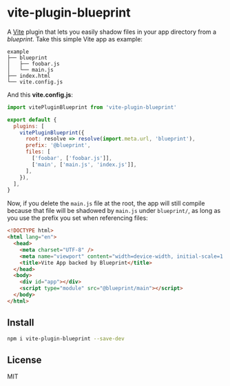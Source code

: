 # vite-plugin-blueprint

A [Vite](https://vitejs.dev/) plugin that lets you easily shadow files in your app directory from a _blueprint_. Take this simple Vite app as example:

```
example
├── blueprint
│   ├── foobar.js
│   └── main.js
├── index.html
└── vite.config.js
```

And this **vite.config.js**:

```js
import vitePluginBlueprint from 'vite-plugin-blueprint'

export default {
  plugins: [
    vitePluginBlueprint({
      root: resolve => resolve(import.meta.url, 'blueprint'),
      prefix: '@blueprint',
      files: [
        ['foobar', ['foobar.js']],
        ['main', ['main.js', 'index.js']],
      ],
    }),
  ],
}
```

Now, if you delete the `main.js` file at the root, the app will still compile because that file will be shadowed by `main.js` under `blueprint/`, as long as you use the prefix you set when referencing files:

```html
<!DOCTYPE html>
<html lang="en">
  <head>
    <meta charset="UTF-8" />
    <meta name="viewport" content="width=device-width, initial-scale=1.0" />
    <title>Vite App backed by Blueprint</title>
  </head>
  <body>
    <div id="app"></div>
    <script type="module" src="@blueprint/main"></script>
  </body>
</html>
```

## Install

```bash
npm i vite-plugin-blueprint --save-dev
```

## License

MIT
